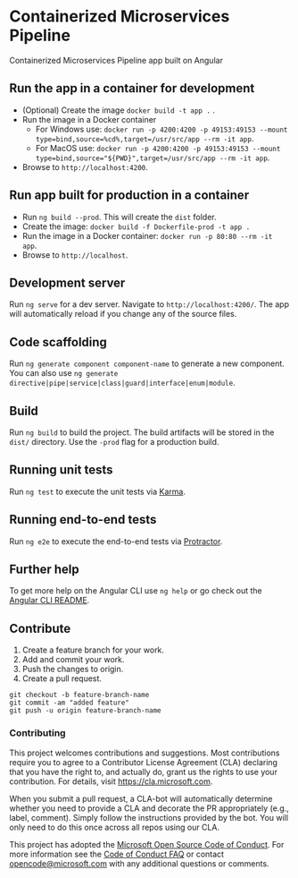 # Containerized Microservices Pipeline

Containerized Microservices Pipeline app built on Angular

## Run the app in a container for development
- (Optional) Create the  image `docker build -t app .` .
- Run the image in a Docker container
    - For Windows use: `docker run -p 4200:4200 -p 49153:49153 --mount type=bind,source=%cd%,target=/usr/src/app --rm -it app`.
    - For MacOS use: `docker run -p 4200:4200 -p 49153:49153 --mount type=bind,source="${PWD}",target=/usr/src/app --rm -it app`.
- Browse to `http://localhost:4200`.

## Run app built for production in a container
- Run `ng build --prod`. This will create the `dist` folder.
- Create the image: `docker build -f Dockerfile-prod -t app .`
- Run the image in a Docker container: `docker run -p 80:80 --rm -it app`.
- Browse to `http://localhost`.

## Development server

Run `ng serve` for a dev server. Navigate to `http://localhost:4200/`. The app will automatically reload if you change any of the source files.

## Code scaffolding

Run `ng generate component component-name` to generate a new component. You can also use `ng generate directive|pipe|service|class|guard|interface|enum|module`.

## Build

Run `ng build` to build the project. The build artifacts will be stored in the `dist/` directory. Use the `-prod` flag for a production build.

## Running unit tests

Run `ng test` to execute the unit tests via [Karma](https://karma-runner.github.io).

## Running end-to-end tests

Run `ng e2e` to execute the end-to-end tests via [Protractor](http://www.protractortest.org/).

## Further help

To get more help on the Angular CLI use `ng help` or go check out the [Angular CLI README](https://github.com/angular/angular-cli/blob/master/README.md).

## Contribute

1. Create a feature branch for your work.
2. Add and commit your work.
3. Push the changes to origin.
4. Create a pull request.

```
git checkout -b feature-branch-name
git commit -am "added feature"
git push -u origin feature-branch-name
```

### Contributing

This project welcomes contributions and suggestions.  Most contributions require you to agree to a
Contributor License Agreement (CLA) declaring that you have the right to, and actually do, grant us
the rights to use your contribution. For details, visit https://cla.microsoft.com.

When you submit a pull request, a CLA-bot will automatically determine whether you need to provide
a CLA and decorate the PR appropriately (e.g., label, comment). Simply follow the instructions
provided by the bot. You will only need to do this once across all repos using our CLA.

This project has adopted the [Microsoft Open Source Code of Conduct](https://opensource.microsoft.com/codeofconduct/).
For more information see the [Code of Conduct FAQ](https://opensource.microsoft.com/codeofconduct/faq/) or
contact [opencode@microsoft.com](mailto:opencode@microsoft.com) with any additional questions or comments.
